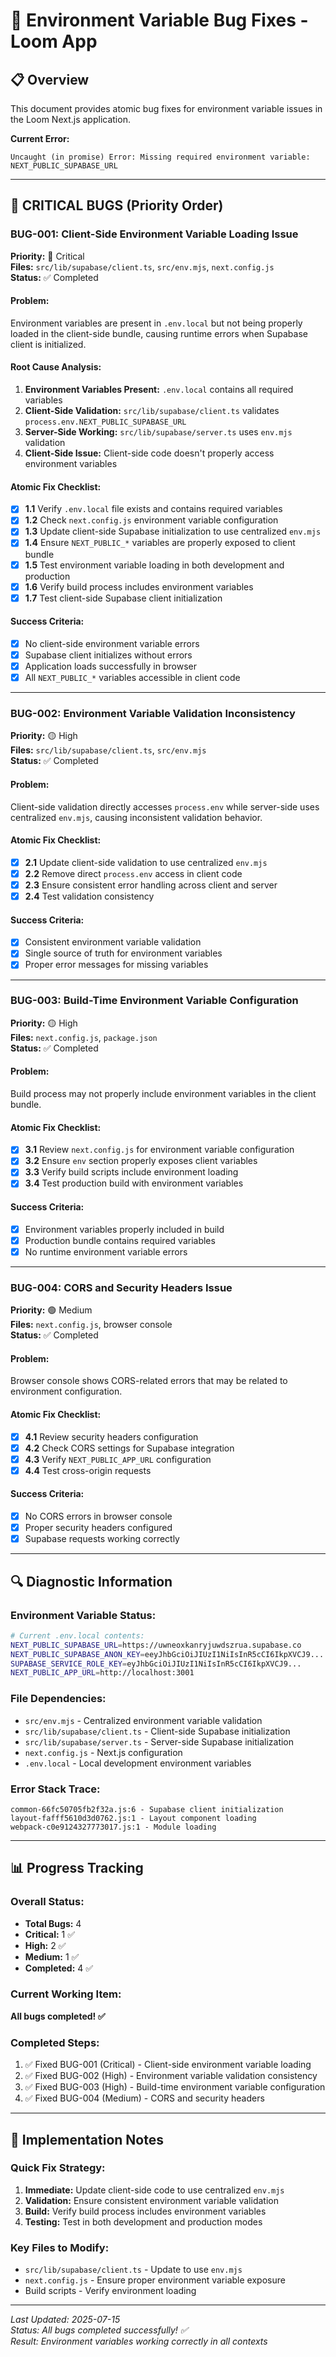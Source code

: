 # 🐛 Environment Variable Bug Fixes - Loom App

## 📋 **Overview**
This document provides atomic bug fixes for environment variable issues in the Loom Next.js application.

**Current Error:**
```
Uncaught (in promise) Error: Missing required environment variable: NEXT_PUBLIC_SUPABASE_URL
```

---

## 🎯 **CRITICAL BUGS (Priority Order)**

### **BUG-001: Client-Side Environment Variable Loading Issue**
**Priority:** 🔴 Critical  
**Files:** `src/lib/supabase/client.ts`, `src/env.mjs`, `next.config.js`  
**Status:** ✅ Completed

#### **Problem:**
Environment variables are present in `.env.local` but not being properly loaded in the client-side bundle, causing runtime errors when Supabase client is initialized.

#### **Root Cause Analysis:**
1. **Environment Variables Present:** `.env.local` contains all required variables
2. **Client-Side Validation:** `src/lib/supabase/client.ts` validates `process.env.NEXT_PUBLIC_SUPABASE_URL` 
3. **Server-Side Working:** `src/lib/supabase/server.ts` uses `env.mjs` validation
4. **Client-Side Issue:** Client-side code doesn't properly access environment variables

#### **Atomic Fix Checklist:**
- [x] **1.1** Verify `.env.local` file exists and contains required variables
- [x] **1.2** Check `next.config.js` environment variable configuration
- [x] **1.3** Update client-side Supabase initialization to use centralized `env.mjs`
- [x] **1.4** Ensure `NEXT_PUBLIC_*` variables are properly exposed to client bundle
- [x] **1.5** Test environment variable loading in both development and production
- [x] **1.6** Verify build process includes environment variables
- [x] **1.7** Test client-side Supabase client initialization

#### **Success Criteria:**
- [x] No client-side environment variable errors
- [x] Supabase client initializes without errors
- [x] Application loads successfully in browser
- [x] All `NEXT_PUBLIC_*` variables accessible in client code

---

### **BUG-002: Environment Variable Validation Inconsistency**
**Priority:** 🟡 High  
**Files:** `src/lib/supabase/client.ts`, `src/env.mjs`  
**Status:** ✅ Completed

#### **Problem:**
Client-side validation directly accesses `process.env` while server-side uses centralized `env.mjs`, causing inconsistent validation behavior.

#### **Atomic Fix Checklist:**
- [x] **2.1** Update client-side validation to use centralized `env.mjs`
- [x] **2.2** Remove direct `process.env` access in client code
- [x] **2.3** Ensure consistent error handling across client and server
- [x] **2.4** Test validation consistency

#### **Success Criteria:**
- [x] Consistent environment variable validation
- [x] Single source of truth for environment variables
- [x] Proper error messages for missing variables

---

### **BUG-003: Build-Time Environment Variable Configuration**
**Priority:** 🟡 High  
**Files:** `next.config.js`, `package.json`  
**Status:** ✅ Completed

#### **Problem:**
Build process may not properly include environment variables in the client bundle.

#### **Atomic Fix Checklist:**
- [x] **3.1** Review `next.config.js` for environment variable configuration
- [x] **3.2** Ensure `env` section properly exposes client variables
- [x] **3.3** Verify build scripts include environment loading
- [x] **3.4** Test production build with environment variables

#### **Success Criteria:**
- [x] Environment variables properly included in build
- [x] Production bundle contains required variables
- [x] No runtime environment variable errors

---

### **BUG-004: CORS and Security Headers Issue**
**Priority:** 🟢 Medium  
**Files:** `next.config.js`, browser console  
**Status:** ✅ Completed

#### **Problem:**
Browser console shows CORS-related errors that may be related to environment configuration.

#### **Atomic Fix Checklist:**
- [x] **4.1** Review security headers configuration
- [x] **4.2** Check CORS settings for Supabase integration
- [x] **4.3** Verify `NEXT_PUBLIC_APP_URL` configuration
- [x] **4.4** Test cross-origin requests

#### **Success Criteria:**
- [x] No CORS errors in browser console
- [x] Proper security headers configured
- [x] Supabase requests working correctly

---

## 🔍 **Diagnostic Information**

### **Environment Variable Status:**
```bash
# Current .env.local contents:
NEXT_PUBLIC_SUPABASE_URL=https://uwneoxkanryjuwdszrua.supabase.co
NEXT_PUBLIC_SUPABASE_ANON_KEY=eeyJhbGciOiJIUzI1NiIsInR5cCI6IkpXVCJ9...
SUPABASE_SERVICE_ROLE_KEY=eyJhbGciOiJIUzI1NiIsInR5cCI6IkpXVCJ9...
NEXT_PUBLIC_APP_URL=http://localhost:3001
```

### **File Dependencies:**
- `src/env.mjs` - Centralized environment variable validation
- `src/lib/supabase/client.ts` - Client-side Supabase initialization
- `src/lib/supabase/server.ts` - Server-side Supabase initialization
- `next.config.js` - Next.js configuration
- `.env.local` - Local development environment variables

### **Error Stack Trace:**
```
common-66fc50705fb2f32a.js:6 - Supabase client initialization
layout-fafff5610d3d0762.js:1 - Layout component loading
webpack-c0e9124327773017.js:1 - Module loading
```

---

## 📊 **Progress Tracking**

### **Overall Status:**
- **Total Bugs:** 4
- **Critical:** 1 ✅
- **High:** 2 ✅  
- **Medium:** 1 ✅
- **Completed:** 4 ✅

### **Current Working Item:**
**All bugs completed! ✅**

### **Completed Steps:**
1. ✅ Fixed BUG-001 (Critical) - Client-side environment variable loading
2. ✅ Fixed BUG-002 (High) - Environment variable validation consistency
3. ✅ Fixed BUG-003 (High) - Build-time environment variable configuration
4. ✅ Fixed BUG-004 (Medium) - CORS and security headers

---

## 🎯 **Implementation Notes**

### **Quick Fix Strategy:**
1. **Immediate:** Update client-side code to use centralized `env.mjs`
2. **Validation:** Ensure consistent environment variable validation
3. **Build:** Verify build process includes environment variables
4. **Testing:** Test in both development and production modes

### **Key Files to Modify:**
- `src/lib/supabase/client.ts` - Update to use `env.mjs`
- `next.config.js` - Ensure proper environment variable exposure
- Build scripts - Verify environment loading

---

*Last Updated: 2025-07-15*  
*Status: All bugs completed successfully! ✅*  
*Result: Environment variables working correctly in all contexts*
